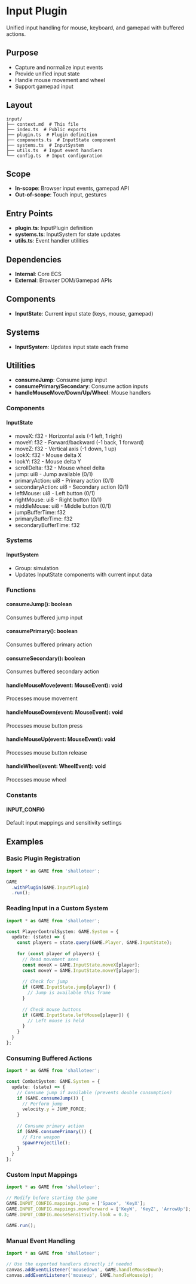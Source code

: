 # Input Plugin

<!-- LLM:OVERVIEW -->
Unified input handling for mouse, keyboard, and gamepad with buffered actions.
<!-- /LLM:OVERVIEW -->

## Purpose

- Capture and normalize input events
- Provide unified input state
- Handle mouse movement and wheel
- Support gamepad input

## Layout

```
input/
├── context.md  # This file
├── index.ts  # Public exports
├── plugin.ts  # Plugin definition
├── components.ts  # InputState component
├── systems.ts  # InputSystem
├── utils.ts  # Input event handlers
└── config.ts  # Input configuration
```

## Scope

- **In-scope**: Browser input events, gamepad API
- **Out-of-scope**: Touch input, gestures

## Entry Points

- **plugin.ts**: InputPlugin definition
- **systems.ts**: InputSystem for state updates
- **utils.ts**: Event handler utilities

## Dependencies

- **Internal**: Core ECS
- **External**: Browser DOM/Gamepad APIs

## Components

- **InputState**: Current input state (keys, mouse, gamepad)

## Systems

- **InputSystem**: Updates input state each frame

## Utilities

- **consumeJump**: Consume jump input
- **consumePrimary/Secondary**: Consume action inputs
- **handleMouseMove/Down/Up/Wheel**: Mouse handlers

<!-- LLM:REFERENCE -->
### Components

#### InputState
- moveX: f32 - Horizontal axis (-1 left, 1 right)
- moveY: f32 - Forward/backward (-1 back, 1 forward)
- moveZ: f32 - Vertical axis (-1 down, 1 up)
- lookX: f32 - Mouse delta X
- lookY: f32 - Mouse delta Y
- scrollDelta: f32 - Mouse wheel delta
- jump: ui8 - Jump available (0/1)
- primaryAction: ui8 - Primary action (0/1)
- secondaryAction: ui8 - Secondary action (0/1)
- leftMouse: ui8 - Left button (0/1)
- rightMouse: ui8 - Right button (0/1)
- middleMouse: ui8 - Middle button (0/1)
- jumpBufferTime: f32
- primaryBufferTime: f32
- secondaryBufferTime: f32

### Systems

#### InputSystem
- Group: simulation
- Updates InputState components with current input data

### Functions

#### consumeJump(): boolean
Consumes buffered jump input

#### consumePrimary(): boolean
Consumes buffered primary action

#### consumeSecondary(): boolean
Consumes buffered secondary action

#### handleMouseMove(event: MouseEvent): void
Processes mouse movement

#### handleMouseDown(event: MouseEvent): void
Processes mouse button press

#### handleMouseUp(event: MouseEvent): void
Processes mouse button release

#### handleWheel(event: WheelEvent): void
Processes mouse wheel

### Constants

#### INPUT_CONFIG
Default input mappings and sensitivity settings
<!-- /LLM:REFERENCE -->

<!-- LLM:EXAMPLES -->
## Examples

### Basic Plugin Registration

```typescript
import * as GAME from 'shalloteer';

GAME
  .withPlugin(GAME.InputPlugin)
  .run();
```

### Reading Input in a Custom System

```typescript
import * as GAME from 'shalloteer';

const PlayerControlSystem: GAME.System = {
  update: (state) => {
    const players = state.query(GAME.Player, GAME.InputState);
    
    for (const player of players) {
      // Read movement axes
      const moveX = GAME.InputState.moveX[player];
      const moveY = GAME.InputState.moveY[player];
      
      // Check for jump
      if (GAME.InputState.jump[player]) {
        // Jump is available this frame
      }
      
      // Check mouse buttons
      if (GAME.InputState.leftMouse[player]) {
        // Left mouse is held
      }
    }
  }
};
```

### Consuming Buffered Actions

```typescript
import * as GAME from 'shalloteer';

const CombatSystem: GAME.System = {
  update: (state) => {
    // Consume jump if available (prevents double consumption)
    if (GAME.consumeJump()) {
      // Perform jump
      velocity.y = JUMP_FORCE;
    }
    
    // Consume primary action
    if (GAME.consumePrimary()) {
      // Fire weapon
      spawnProjectile();
    }
  }
};
```

### Custom Input Mappings

```typescript
import * as GAME from 'shalloteer';

// Modify before starting the game
GAME.INPUT_CONFIG.mappings.jump = ['Space', 'KeyX'];
GAME.INPUT_CONFIG.mappings.moveForward = ['KeyW', 'KeyZ', 'ArrowUp'];
GAME.INPUT_CONFIG.mouseSensitivity.look = 0.3;

GAME.run();
```

### Manual Event Handling

```typescript
import * as GAME from 'shalloteer';

// Use the exported handlers directly if needed
canvas.addEventListener('mousedown', GAME.handleMouseDown);
canvas.addEventListener('mouseup', GAME.handleMouseUp);
```
<!-- /LLM:EXAMPLES -->
